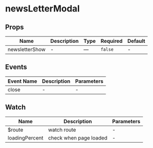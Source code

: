 # newsLetterModal

## Props

<!-- @vuese:newsLetterModal:props:start -->
|Name|Description|Type|Required|Default|
|---|---|---|---|---|
|newsletterShow|-|—|`false`|-|

<!-- @vuese:newsLetterModal:props:end -->


## Events

<!-- @vuese:newsLetterModal:events:start -->
|Event Name|Description|Parameters|
|---|---|---|
|close|-|-|

<!-- @vuese:newsLetterModal:events:end -->


## Watch

<!-- @vuese:newsLetterModal:watch:start -->
|Name|Description|Parameters|
|---|---|---|
|$route|watch route|-|
|loadingPercent|check when page loaded|-|

<!-- @vuese:newsLetterModal:watch:end -->


